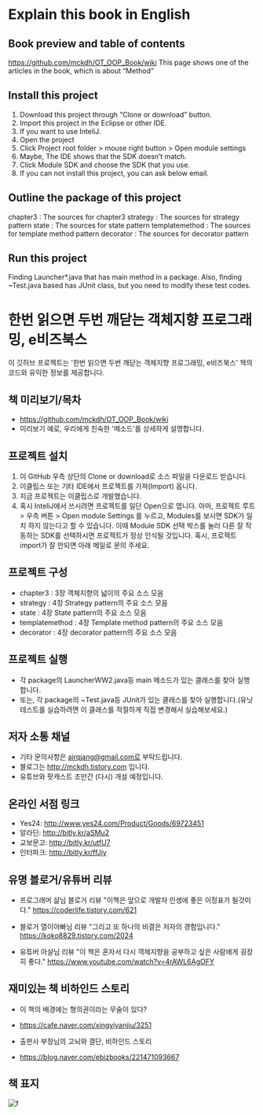 # Explain this book in English

## Book preview and table of contents
https://github.com/mckdh/OT_OOP_Book/wiki
This page shows one of the articles in the book, which is about “Method”

## Install this project
1. Download this project through “Clone or download” button.
2. Import this project in the Eclipse or other IDE.
3. If you want to use InteliJ.
4. Open the project
5. Click Project root folder > mouse right button > Open module settings
6. Maybe, The IDE shows that the SDK doesn’t match.
7. Click Module SDK and choose the SDK that you use.
8. If you can not install this project, you can ask below email.

## Outline the package of this project
chapter3 : The sources for chapter3
strategy : The sources for strategy pattern
state : The sources for state pattern
templatemethod : The sources for template method pattern
decorator : The sources for decorator pattern 

## Run this project
Finding Launcher*.java that has main method in a package.
Also, finding ~Test.java based has JUnit class, but you need to modify these test codes.

# 한번 읽으면 두번 깨닫는 객체지향 프로그래밍, e비즈북스

이 깃허브 프로젝트는 '한번 읽으면 두번 깨닫는 객체지향 프로그래밍, e비즈북스' 책의 코드와 유익한 정보를 제공합니다.

## 책 미리보기/목차
* https://github.com/mckdh/OT_OOP_Book/wiki
* 미리보기 예로, 우리에게 친숙한 '메소드'를 상세하게 설명합니다.

## 프로젝트 설치
1. 이 GitHub 우측 상단의 Clone or download로 소스 파일을 다운로드 받습니다.
2. 이클립스 또는 기타 IDE에서 프로젝트를 가져(Import) 옵니다. 
3. 지금 프로젝트는 이클립스로 개발했습니다.
4. 혹시 InteliJ에서 쓰시려면 프로젝트를 일단 Open으로 엽니다.
아마, 프로젝트 루트 > 우측 버튼 > Open module Settings 를 누르고,
Modules를 보시면 SDK가 일치 하지 않는다고 할 수 있습니다.
이때 Module SDK 선택 박스를 눌러 다른 잘 작동하는 SDK를 선택하시면 프로젝트가 정상 인식될 것입니다.
혹시, 프로젝트 import가 잘 안되면 아래 메일로 문의 주세요.

## 프로젝트 구성
* chapter3 : 3장 객체지향의 넓이의 주요 소스 모음
* strategy : 4장 Strategy pattern의 주요 소스 모음
* state : 4장 State pattern의 주요 소스 모음
* templatemethod : 4장 Template method pattern의 주요 소스 모음
* decorator : 4장 decorator pattern의 주요 소스 모음

## 프로젝트 실행
* 각 package의 LauncherWW2.java등 main 메소드가 있는 클래스를 찾아 실행합니다.
* 또는, 각 package의 ~Test.java등 JUnit가 있는 클래스를 찾아 실행합니다.(유닛 테스트를 실습하려면 이 클래스를 적절하게 직접 변경해서 실습해보세요.)

## 저자 소통 채널
* 기타 문의사항은 airqjang@gmail.com로 부탁드립니다.
* 블로그는 http://mckdh.tistory.com 입니다.
* 유튜브와 팟캐스트 조만간 (다시) 개설 예정입니다.

## 온라인 서점 링크
* Yes24: http://www.yes24.com/Product/Goods/69723451
* 알라딘: http://bitly.kr/aSMu2
* 교보문고: http://bitly.kr/utfU7
* 인터파크: http://bitly.kr/ffJjy

## 유명 블로거/유튜버 리뷰
* 프로그래머 삶님 블로거 리뷰 
"이책은 앞으로 개발자 인생에 좋은 이정표가 될것이다."
https://coderlife.tistory.com/621

* 블로거 열이아빠님 리뷰
"그리고 또 하나의 비결은 저자의 경험입니다."
https://koko8829.tistory.com/2024

* 유튜버 아샬님 리뷰
"이 책은 혼자서 다시 객체지향을 공부하고 싶은 사람에게 굉장히 좋다."
https://www.youtube.com/watch?v=4rAWL6AgOFY

## 재미있는 책 비하인드 스토리
* 이 책의 배경에는 형의권이라는 무술이 있다?
* https://cafe.naver.com/xingyiyanjiu/3251

* 출판사 부장님의 고뇌와 결단, 비하인드 스토리
* https://blog.naver.com/ebizbooks/221471093667

## 책 표지
![f](https://user-images.githubusercontent.com/11452935/51438922-2c2a1a00-1cf6-11e9-8ae4-3308ba0b95c2.jpg)

